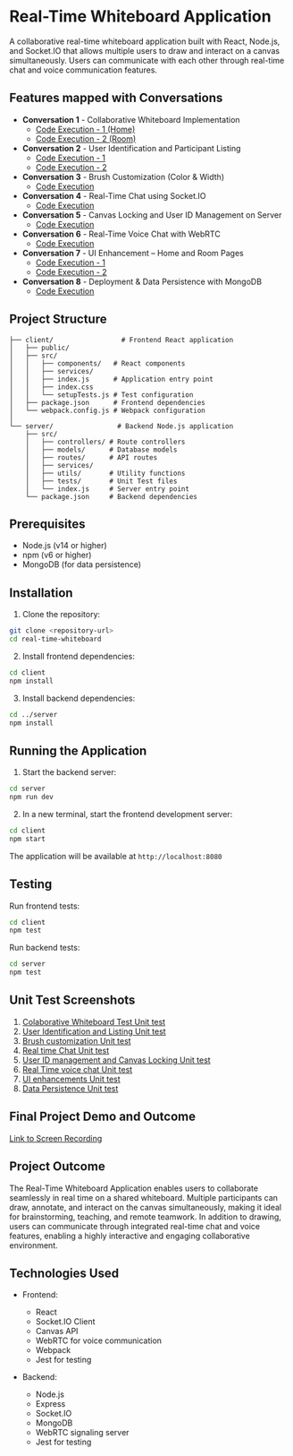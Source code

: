 # Real-Time Whiteboard Application

A collaborative real-time whiteboard application built with React, Node.js, and Socket.IO that allows multiple users to draw and interact on a canvas simultaneously. Users can communicate with each other through real-time chat and voice communication features.

## Features mapped with Conversations

- **Conversation 1** - Collaborative Whiteboard Implementation
  - [Code Execution - 1 (Home)](https://drive.google.com/file/d/1JSuqpybEbyo87PM4629mVneXNVdF1RSP/view?usp=share_link)
  - [Code Execution - 2 (Room)](https://drive.google.com/file/d/1-pT0wZyJ9vucU1HLIxI7PIBmtzKfbrZb/view?usp=share_link)
- **Conversation 2** - User Identification and Participant Listing
  - [Code Execution - 1](https://drive.google.com/file/d/1rqqQwY38LgpzFjt4qX94l5VOJuuYu1Bj/view?usp=share_link)
  - [Code Execution - 2](https://drive.google.com/file/d/15ZYW6QuVWdxfGIcHR101xaPvbQrpRCeW/view?usp=share_link)
- **Conversation 3** - Brush Customization (Color & Width)
  - [Code Execution](https://drive.google.com/file/d/1lFO6oW3HaICvAMrHIx66dNRcATte2ogC/view?usp=share_link)
- **Conversation 4** - Real-Time Chat using Socket.IO
  - [Code Execution](https://drive.google.com/file/d/1R4adDsKHHpeVJouWYXQaF_crbDwK2BwR/view?usp=share_link)
- **Conversation 5** - Canvas Locking and User ID Management on Server
  - [Code Execution](https://drive.google.com/file/d/1VnbRfiSxtiqdDIRNIra_VsiyEFclny9g/view?usp=share_link)
- **Conversation 6** - Real-Time Voice Chat with WebRTC
  - [Code Execution](https://drive.google.com/file/d/1z67a3GdxGMTrLhTkU6E1fG-Z4I4LXBVA/view?usp=share_link)
- **Conversation 7** - UI Enhancement – Home and Room Pages
  - [Code Execution - 1](https://drive.google.com/file/d/1doYu9vueYOmkPhQ6VQvRRc_wcQ7q-_zJ/view?usp=share_link)
  - [Code Execution - 2](https://drive.google.com/file/d/1O5XwbY3k6q0rRerE10h7aqihamdhbwGt/view?usp=share_link)
- **Conversation 8** - Deployment & Data Persistence with MongoDB
  - [Code Execution](https://drive.google.com/file/d/1iAajJv-iCffbV_Y71wXfTWZFYnszIAG6/view?usp=share_link)

## Project Structure

```
├── client/                 # Frontend React application
│   ├── public/           
│   ├── src/              
│   │   ├── components/   # React components
│   │   ├── services/     
│   │   ├── index.js      # Application entry point
│   │   ├── index.css     
│   │   └── setupTests.js # Test configuration
│   ├── package.json      # Frontend dependencies
│   └── webpack.config.js # Webpack configuration
│
└── server/                # Backend Node.js application
    ├── src/              
    │   ├── controllers/ # Route controllers
    │   ├── models/      # Database models
    │   ├── routes/      # API routes
    │   ├── services/    
    │   ├── utils/       # Utility functions
    │   ├── tests/       # Unit Test files
    │   └── index.js     # Server entry point
    └── package.json     # Backend dependencies
```

## Prerequisites

- Node.js (v14 or higher)
- npm (v6 or higher)
- MongoDB (for data persistence)

## Installation

1. Clone the repository:
```bash
git clone <repository-url>
cd real-time-whiteboard
```

2. Install frontend dependencies:
```bash
cd client
npm install
```

3. Install backend dependencies:
```bash
cd ../server
npm install
```

## Running the Application

1. Start the backend server:
```bash
cd server
npm run dev
```

2. In a new terminal, start the frontend development server:
```bash
cd client
npm start
```

The application will be available at `http://localhost:8080`

## Testing

Run frontend tests:
```bash
cd client
npm test
```

Run backend tests:
```bash
cd server
npm test
```

## Unit Test Screenshots

1. [Colaborative Whiteboard Test Unit test](https://drive.google.com/file/d/1MEKVvnFXe7ro7ZNUM0qjX1kdCnLmUfYy/view?usp=share_link)
2. [User Identification and Listing Unit test](https://drive.google.com/file/d/1ZZGmd49zqXUmqn4uIiCgFt9yynnZoHJR/view?usp=share_link)
3. [Brush customization Unit test](https://drive.google.com/file/d/1x6Q6VpAA_S4dMGMUPQY_j8Dtrk8NFyZU/view?usp=share_link)
4. [Real time Chat Unit test](https://drive.google.com/file/d/1FWgxJBZlgqXIJP282VJylT_DnDe9fHma/view?usp=share_link)
5. [User ID management and Canvas Locking Unit test](https://drive.google.com/file/d/1ywBP_p3fvSaeyH6djysJYo9WdwmFo3uT/view?usp=share_link)
6. [Real Time voice chat Unit test](https://drive.google.com/file/d/1iiXSf_Sf1tbreBaw9VTq6QXXH2yHufxi/view?usp=share_link)
7. [UI enhancements Unit test](https://drive.google.com/file/d/1vZM61H-_T6nsawgdGZp2F6CwfDKwf5CX/view?usp=share_link)
8. [Data Persistence Unit test](https://drive.google.com/file/d/1C_Mt-t9k7g5eG4SY_-SgYLU_JAHJLa-C/view?usp=share_link)

## Final Project Demo and Outcome

[Link to Screen Recording](https://drive.google.com/file/d/1fWKy8hNHFU-LGNV9lQjKyfXKqUFvOi3P/view?usp=sharing)

## Project Outcome

The Real-Time Whiteboard Application enables users to collaborate seamlessly in real time on a shared whiteboard. Multiple participants can draw, annotate, and interact on the canvas simultaneously, making it ideal for brainstorming, teaching, and remote teamwork. In addition to drawing, users can communicate through integrated real-time chat and voice features, enabling a highly interactive and engaging collaborative environment.

## Technologies Used

- Frontend:
  - React
  - Socket.IO Client
  - Canvas API
  - WebRTC for voice communication
  - Webpack
  - Jest for testing

- Backend:
  - Node.js
  - Express
  - Socket.IO
  - MongoDB
  - WebRTC signaling server
  - Jest for testing